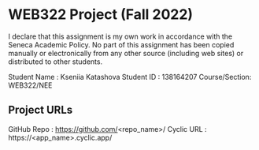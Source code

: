 # WEB322 Project (Fall 2022)

I declare that this assignment is my own work in accordance with the Seneca Academic Policy.
No part of this assignment has been copied manually or electronically from any other source
(including web sites) or distributed to other students.

Student Name  : Kseniia Katashova
Student ID    : 138164207
Course/Section: WEB322/NEE

## Project URLs
GitHub Repo   : https://github.com/<repo_name>/
Cyclic URL    : https://<app_name>.cyclic.app/
